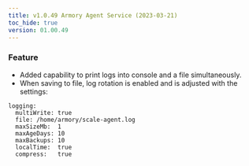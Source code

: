 ```yaml
---
title: v1.0.49 Armory Agent Service (2023-03-21)
toc_hide: true
version: 01.00.49
---
```


### Feature
- Added capability to print logs into console and a file simultaneously.
- When saving to file, log rotation is enabled and is adjusted with the settings:
```
logging:
  multiWrite: true
  file: /home/armory/scale-agent.log
  maxSizeMb:  1
  maxAgeDays: 10
  maxBackups: 10
  localTime:  true
  compress:   true  
  ```